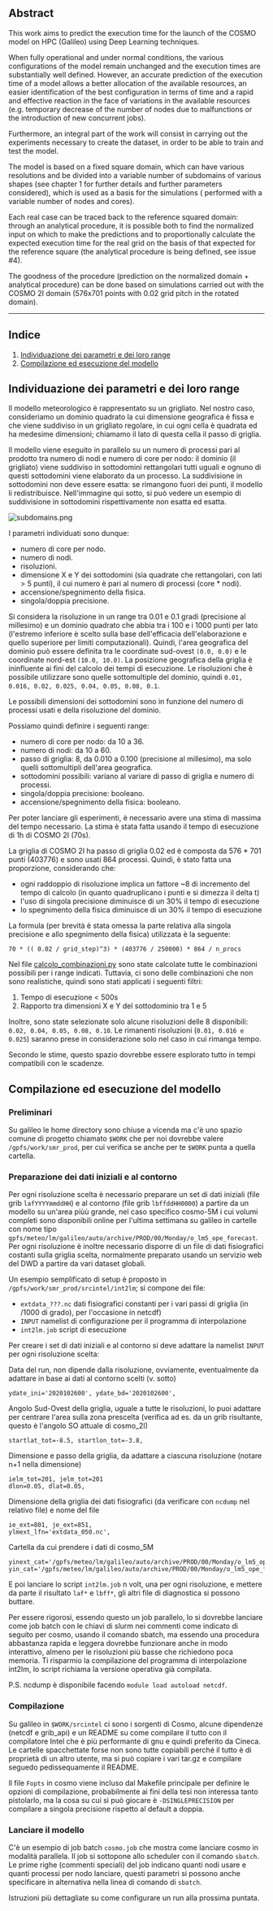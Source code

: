 
## Abstract

This work aims to predict the execution time for the launch of the COSMO model on HPC (Galileo) using Deep Learning techniques.

When fully operational and under normal conditions, the various configurations of the model remain unchanged and the execution times are substantially well defined. However, an accurate prediction of the execution time of a model allows a better allocation of the available resources, an easier identification of the best configuration in terms of time and a rapid and effective reaction in the face of variations in the available resources (e.g. temporary decrease of the number of nodes due to malfunctions or the introduction of new concurrent jobs).

Furthermore, an integral part of the work will consist in carrying out the experiments necessary to create the dataset, in order to be able to train and test the model.

The model is based on a fixed square domain, which can have various resolutions and be divided into a variable number of subdomains of various shapes (see chapter 1 for further details and further parameters considered), which is used as a basis for the simulations ( performed with a variable number of nodes and cores).

Each real case can be traced back to the reference squared domain: through an analytical procedure, it is possible both to find the normalized input on which to make the predictions and to proportionally calculate the expected execution time for the real grid on the basis of that expected for the reference square (the analytical procedure is being defined, see issue #4).

The goodness of the procedure (prediction on the normalized domain + analytical procedure) can be done based on simulations carried out with the COSMO 2I domain (576x701 points with 0.02 grid pitch in the rotated domain).


------------------------------------------------------------------------------------------------------------------------
## Indice

1. [Individuazione dei parametri e dei loro range](#individuazione-dei-parametry-e-dei-loro-range)
2. [Compilazione ed esecuzione del modello](#compilazione-ed-esecuzione-del-modello)

## Individuazione dei parametri e dei loro range

Il modello meteorologico è rappresentato su un grigliato. Nel nostro caso,
consideriamo un dominio quadrato la cui dimensione geografica è fissa e che
viene suddiviso in un grigliato regolare, in cui ogni cella è quadrata ed ha
medesime dimensioni; chiamamo il lato di questa cella il passo di griglia.

Il modello viene eseguito in parallelo su un numero di processi pari al
prodotto tra numero di nodi e numero di core per nodo: il dominio (il
grigliato) viene suddiviso in sottodomini rettangolari tutti uguali e ognuno di
questi sottodomini viene elaborato da un processo. La suddivisione in
sottodomini non deve essere esatta: se rimangono fuori dei punti, il modello li
redistribuisce. Nell'immagine qui sotto, si può vedere un esempio di
suddivisione in sottodomini rispettivamente non esatta ed esatta.

![subdomains.png](subdomains.png)


I parametri individuati sono dunque:
- numero di core per nodo.
- numero di nodi.
- risoluzioni.
- dimensione X e Y dei sottodomini (sia quadrate che rettangolari, con lati > 5
  punti), il cui numero è pari al numero di processi (core * nodi).
- accensione/spegnimento della fisica.
- singola/doppia precisione.

Si considera la risoluzione in un range tra 0.01 e 0.1 gradi (precisione al
millesimo) e un dominio quadrato che abbia tra i 100 e i 1000 punti per lato
(l'estremo inferiore è scelto sulla base dell'efficacia dell'elaborazione e
quello superiore per limiti computazionali). Quindi, l'area geografica del
dominio può essere definita tra le coordinate sud-ovest `(0.0, 0.0)` e le
coordinate nord-est `(10.0, 10.0)`. La posizione geografica della griglia è
ininfluente ai fini del calcolo dei tempi di esecuzione. Le risoluzioni che è
possibile utilizzare sono quelle sottomultiple del dominio, quindi `0.01,
0.016, 0.02, 0.025, 0.04, 0.05, 0.08, 0.1`.

Le possibili dimensioni dei sottodomini sono in funzione del numero di processi
usati e della risoluzione del dominio.

Possiamo quindi definire i seguenti range:

- numero di core per nodo: da 10 a 36.
- numero di nodi: da 10 a 60.
- passo di griglia: 8, da 0.010 a 0.100 (precisione al millesimo), ma solo
  quelli sottomultipli dell'area geografica.
- sottodomini possibili: variano al variare di passo di griglia e numero di
  processi.
- singola/doppia precisione: booleano.
- accensione/spegnimento della fisica: booleano.

Per poter lanciare gli esperimenti, è necessario avere una stima di massima del
tempo necessario. La stima è stata fatta usando il tempo di esecuzione di 1h di
COSMO 2I (70s).

La griglia di COSMO 2I ha passo di griglia 0.02 ed è composta da 576 * 701
punti (403776) e sono usati 864 processi. Quindi, è stato fatta una
proporzione, considerando che:
- ogni raddoppio di risoluzione implica un fattore ~8 di incremento del tempo
  di calcolo (in quanto quadruplicano i punti e si dimezza il delta t)
- l'uso di singola precisione diminuisce di un 30% il tempo di esecuzione
- lo spegnimento della fisica diminuisce di un 30% il tempo di esecuzione

La formula (per brevità è stata omessa la parte relativa alla singola
precisione e allo spegnimento della fisica) utilizzata è la seguente:

    70 * (( 0.02 / grid_step)^3) * (403776 / 250000) * 864 / n_procs

Nel file [calcolo_combinazioni.py](calcolo_combinazioni.py) sono state calcolate
tutte le combinazioni possibili per i range indicati. Tuttavia, ci sono delle
combinazioni che non sono realistiche, quindi sono stati applicati i seguenti filtri:

1. Tempo di esecuzione < 500s
2. Rapporto tra dimensioni X e Y del sottodominio tra 1 e 5

Inoltre, sono state selezionate solo alcune risoluzioni delle 8 disponibili:
`0.02, 0.04, 0.05, 0.08, 0.10`. Le rimanenti risoluzioni (`0.01, 0.016 e
0.025`) saranno prese in considerazione solo nel caso in cui rimanga tempo.

Secondo le stime, questo spazio dovrebbe essere esplorato tutto in tempi
compatibili con le scadenze.

## Compilazione ed esecuzione del modello

### Preliminari

Su galileo le home directory sono chiuse a vicenda ma c'è uno spazio comune di progetto chiamato `$WORK` che per noi dovrebbe valere `/gpfs/work/smr_prod`, per cui verifica se anche per te `$WORK` punta a quella cartella.

### Preparazione dei dati iniziali e al contorno

Per ogni risoluzione scelta è necessario preparare un set di dati iniziali (file grib `lafYYYYmmddHH`) e al contorno (file grib `lbffddHH0000`) a partire da un modello su un'area piùù grande, nel caso specifico cosmo-5M i cui volumi completi sono disponibili online per l'ultima settimana su galileo in cartelle con nome tipo `gpfs/meteo/lm/galileo/auto/archive/PROD/00/Monday/o_lm5_ope_forecast`. Per ogni risoluzione è inoltre necessario disporre di un file di dati fisiografici costanti sulla griglia scelta, normalmente preparato usando un servizio web del DWD a partire da vari dataset globali.

Un esempio semplificato di setup è proposto in `/gpfs/work/smr_prod/srcintel/int2lm`; si compone dei file:

 * `extdata_???.nc` dati fisiografici constanti per i vari passi di griglia (in /1000 di grado), per l'occasione in netcdf)
 * `INPUT` namelist di configurazione per il programma di interpolazione
 * `int2lm.job` script di esecuzione

Per creare i set di dati iniziali e al contorno si deve adattare la namelist `INPUT` per ogni risoluzione scelta:

Data del run, non dipende dalla risoluzione, ovviamente, eventualmente da adattare in base ai dati al contorno scelti (v. sotto)

    ydate_ini='2020102600', ydate_bd='2020102600',

Angolo Sud-Ovest della griglia, uguale a tutte le risoluzioni, lo puoi adattare per centrare l'area sulla zona prescelta (verifica ad es. da un grib risultante, questo è l'angolo SO attuale di cosmo_2I)

    startlat_tot=-8.5, startlon_tot=-3.8,

Dimensione e passo della griglia, da adattare a ciascuna risoluzione (notare n+1 nella dimensione)

    ielm_tot=201, jelm_tot=201
    dlon=0.05, dlat=0.05,

Dimensione della griglia dei dati fisiografici (da verificare con `ncdump` nel relativo file) e nome del file

    ie_ext=801, je_ext=851,
    ylmext_lfn='extdata_050.nc',

Cartella da cui prendere i dati di cosmo_5M

    yinext_cat='/gpfs/meteo/lm/galileo/auto/archive/PROD/00/Monday/o_lm5_ope_forecast'
    yin_cat='/gpfs/meteo/lm/galileo/auto/archive/PROD/00/Monday/o_lm5_ope_forecast',

E poi lanciare lo script `int2lm.job` n volt, una per ogni risoluzione, e mettere da parte il risultato `laf*` e `lbff*`, gli altri file di diagnostica si possono buttare.

Per essere rigorosi, essendo questo un job parallelo, lo si dovrebbe lanciare come job batch con le chiavi di slurm nei commenti come indicato di seguito per cosmo, usando il comando sbatch, ma essendo una procedura abbastanza rapida e leggera dovrebbe funzionare anche in modo interattivo, almeno per le risoluzioni più basse che richiedono poca memoria. Ti risparmio la compilazione del programma di interpolazione int2lm, lo script richiama la versione operativa già compilata.

P.S. ncdump è disponibile facendo `module load autoload netcdf`.

### Compilazione

Su galileo in `$WORK/srcintel` ci sono i sorgenti di Cosmo, alcune dipendenze (netcdf e grib_api) e un README su come compilare il tutto con il compilatore Intel che è più performante di gnu e quindi preferito da Cineca. Le cartelle spacchettate forse non sono tutte copiabili perché il tutto è di proprietà di un altro utente, ma si può copiare i vari tar.gz e compilare seguedo pedissequamente il README.

Il file `Fopts` in cosmo viene incluso dal Makefile principale per definire le opzioni di compilazione, probabilmente ai fini della tesi non interessa tanto pistolarlo, ma la cosa su cui si può giocare è `-DSINGLEPRECISION` per compilare a singola precisione rispetto al default a doppia.

### Lanciare il modello

C'è un esempio di job batch `cosmo.job` che mostra come lanciare cosmo in modalità parallela. Il job si sottopone allo scheduler con il comando `sbatch`. Le prime righe (commenti speciali) del job indicano quanti nodi usare e quanti processi per nodo lanciare, questi parametri si possono anche specificare in alternativa nella linea di comando di `sbatch`.

Istruzioni più dettagliate su come configurare un run alla prossima puntata.
